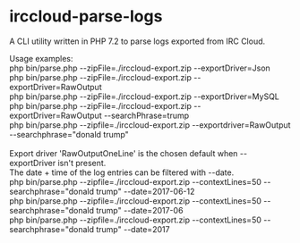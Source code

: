 # irccloud-parse-logs
A CLI utility written in PHP 7.2 to parse logs exported from IRC Cloud. <br />

Usage examples: <br />
php bin/parse.php --zipFile=./irccloud-export.zip --exportDriver=Json<br />
php bin/parse.php --zipFile=./irccloud-export.zip --exportDriver=RawOutput<br />
php bin/parse.php --zipFile=./irccloud-export.zip --exportDriver=MySQL<br />
php bin/parse.php --zipFile=./irccloud-export.zip --exportDriver=RawOutput --searchPhrase=trump<br />
php bin/parse.php --zipfile=./irccloud-export.zip --exportdriver=RawOutput --searchphrase="donald trump"<br />
<br />
Export driver 'RawOutputOneLine' is the chosen default when --exportDriver isn't present.<br />
The date + time of the log entries can be filtered with --date.<br />
php bin/parse.php --zipfile=./irccloud-export.zip --contextLines=50 --searchphrase="donald trump" --date=2017-06-12<br />
php bin/parse.php --zipfile=./irccloud-export.zip --contextLines=50 --searchphrase="donald trump" --date=2017-06<br />
php bin/parse.php --zipfile=./irccloud-export.zip --contextLines=50 --searchphrase="donald trump" --date=2017<br />
